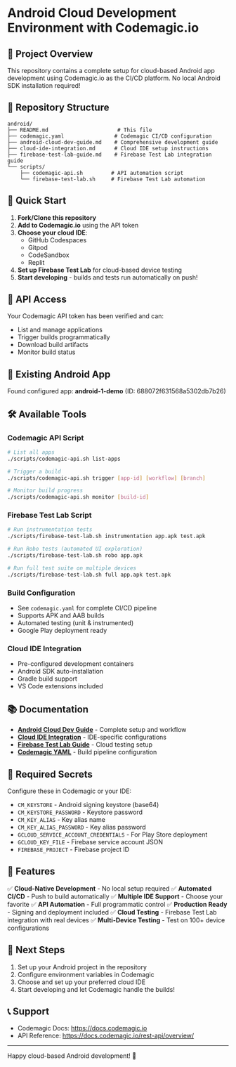 # Android Cloud Development Environment with Codemagic.io

## 🎯 Project Overview

This repository contains a complete setup for cloud-based Android app development using Codemagic.io as the CI/CD platform. No local Android SDK installation required!

## 📁 Repository Structure

```
android/
├── README.md                      # This file
├── codemagic.yaml                # Codemagic CI/CD configuration
├── android-cloud-dev-guide.md    # Comprehensive development guide
├── cloud-ide-integration.md      # Cloud IDE setup instructions
├── firebase-test-lab-guide.md    # Firebase Test Lab integration guide
└── scripts/
    ├── codemagic-api.sh         # API automation script
    └── firebase-test-lab.sh     # Firebase Test Lab automation
```

## 🚀 Quick Start

1. **Fork/Clone this repository**
2. **Add to Codemagic.io** using the API token
3. **Choose your cloud IDE**:
   - GitHub Codespaces
   - Gitpod
   - CodeSandbox
   - Replit
4. **Set up Firebase Test Lab** for cloud-based device testing
5. **Start developing** - builds and tests run automatically on push!

## 🔑 API Access

Your Codemagic API token has been verified and can:
- List and manage applications
- Trigger builds programmatically
- Download build artifacts
- Monitor build status

## 📱 Existing Android App

Found configured app: **android-1-demo** (ID: 688072f631568a5302db7b26)

## 🛠️ Available Tools

### Codemagic API Script
```bash
# List all apps
./scripts/codemagic-api.sh list-apps

# Trigger a build
./scripts/codemagic-api.sh trigger [app-id] [workflow] [branch]

# Monitor build progress
./scripts/codemagic-api.sh monitor [build-id]
```

### Firebase Test Lab Script
```bash
# Run instrumentation tests
./scripts/firebase-test-lab.sh instrumentation app.apk test.apk

# Run Robo tests (automated UI exploration)
./scripts/firebase-test-lab.sh robo app.apk

# Run full test suite on multiple devices
./scripts/firebase-test-lab.sh full app.apk test.apk
```

### Build Configuration
- See `codemagic.yaml` for complete CI/CD pipeline
- Supports APK and AAB builds
- Automated testing (unit & instrumented)
- Google Play deployment ready

### Cloud IDE Integration
- Pre-configured development containers
- Android SDK auto-installation
- Gradle build support
- VS Code extensions included

## 📚 Documentation

- **[Android Cloud Dev Guide](android-cloud-dev-guide.md)** - Complete setup and workflow
- **[Cloud IDE Integration](cloud-ide-integration.md)** - IDE-specific configurations
- **[Firebase Test Lab Guide](firebase-test-lab-guide.md)** - Cloud testing setup
- **[Codemagic YAML](codemagic.yaml)** - Build pipeline configuration

## 🔐 Required Secrets

Configure these in Codemagic or your IDE:
- `CM_KEYSTORE` - Android signing keystore (base64)
- `CM_KEYSTORE_PASSWORD` - Keystore password
- `CM_KEY_ALIAS` - Key alias name
- `CM_KEY_ALIAS_PASSWORD` - Key alias password
- `GCLOUD_SERVICE_ACCOUNT_CREDENTIALS` - For Play Store deployment
- `GCLOUD_KEY_FILE` - Firebase service account JSON
- `FIREBASE_PROJECT` - Firebase project ID

## 🌟 Features

✅ **Cloud-Native Development** - No local setup required
✅ **Automated CI/CD** - Push to build automatically
✅ **Multiple IDE Support** - Choose your favorite
✅ **API Automation** - Full programmatic control
✅ **Production Ready** - Signing and deployment included
✅ **Cloud Testing** - Firebase Test Lab integration with real devices
✅ **Multi-Device Testing** - Test on 100+ device configurations

## 🚦 Next Steps

1. Set up your Android project in the repository
2. Configure environment variables in Codemagic
3. Choose and set up your preferred cloud IDE
4. Start developing and let Codemagic handle the builds!

## 📞 Support

- Codemagic Docs: https://docs.codemagic.io
- API Reference: https://docs.codemagic.io/rest-api/overview/

---

Happy cloud-based Android development! 🎉